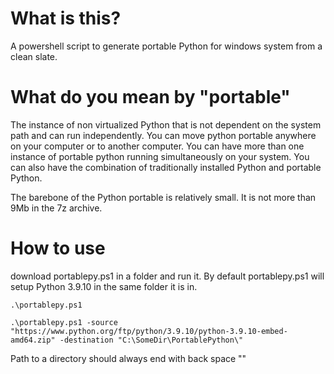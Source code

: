 # What is this?
A powershell script to generate portable Python for windows system from a clean slate.

# What do you mean by "portable"
The instance of non virtualized Python that is not dependent on the system path and can run independently. You can move python portable anywhere on your computer or to another computer. You can have more than one instance of portable python running simultaneously on your system. You can also have the combination of traditionally installed Python and portable Python.

The barebone of the Python portable is relatively small. It is not more than 9Mb in the 7z archive.

# How to use
download portablepy.ps1 in a folder and run it. By default portablepy.ps1 will setup Python 3.9.10 in the same folder it is in.

```.\portablepy.ps1```

```.\portablepy.ps1 -source "https://www.python.org/ftp/python/3.9.10/python-3.9.10-embed-amd64.zip" -destination "C:\SomeDir\PortablePython\"```

Path to a directory should always end with back space "\"
